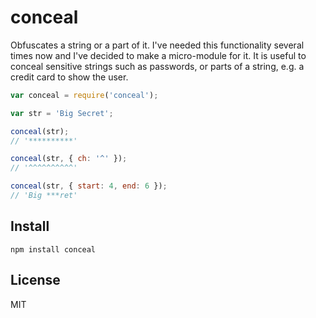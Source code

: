 # conceal

Obfuscates a string or a part of it. I've needed this functionality several
times now and I've decided to make a micro-module for it. It is useful to
conceal sensitive strings such as passwords, or parts of a string, e.g. a
credit card to show the user.

``` js
var conceal = require('conceal');

var str = 'Big Secret';

conceal(str);
// '**********'

conceal(str, { ch: '^' });
// '^^^^^^^^^^'

conceal(str, { start: 4, end: 6 });
// 'Big ***ret'

```

## Install

```
npm install conceal
```

## License

MIT
